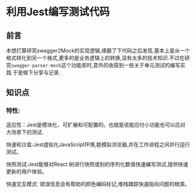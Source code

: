# 利用Jest编写测试代码

## 前言

本想打算研究swagger2Mock的实现逻辑,琢磨了下代码之后发现,基本上是从一个格式转化到另一个格式,更多的是业务逻辑上的转换,没有太多的技术知识.不过在研究`swagger-parser-mock`这个功能库时,意外的收获到一些关于单元测试的编写实践.于是做下分享与记录.

## 知识点

### 特性:

适应性：Jest是模块化、可扩展和可配置的。也就是说能应付小功能也可以应对大场景下的测试.

快速和沙盒:Jest虚拟化JavaScript环境,能模拟浏览器,并在工作进程之间并行运行测试。

快照测试:Jest能够对React 树进行快照或别的序列化数值快速编写测试,提供快速更新的用户体验。

快速交互模式: 错误信息会有帮助的颜色编码标记,堆栈跟踪快速指向问题的根源。

